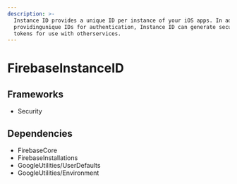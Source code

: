 ```yaml
---
description: >-
  Instance ID provides a unique ID per instance of your iOS apps. In addition to
  providingunique IDs for authentication, Instance ID can generate security
  tokens for use with otherservices.
---
```


# FirebaseInstanceID

## Frameworks

* Security

## Dependencies

* FirebaseCore
* FirebaseInstallations
* GoogleUtilities/UserDefaults
* GoogleUtilities/Environment

